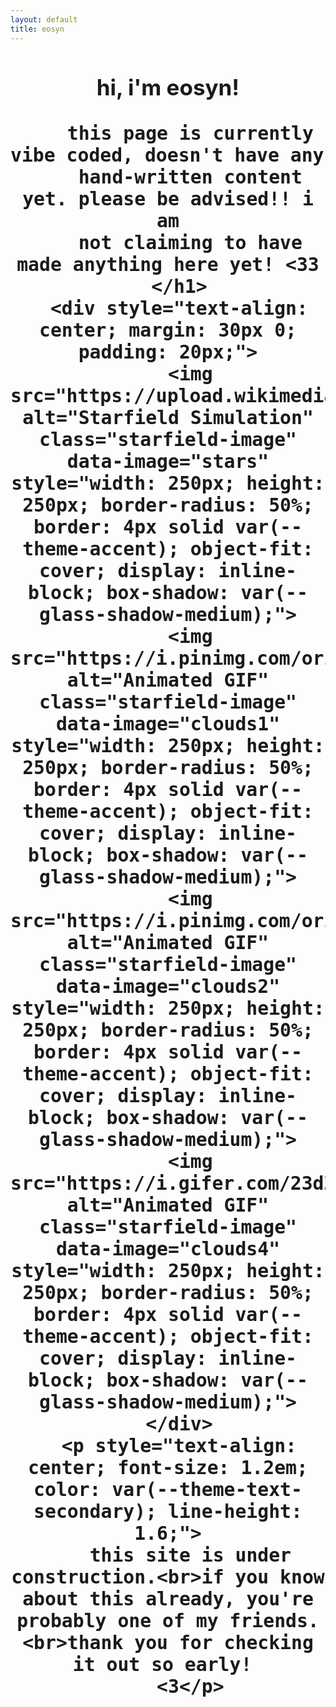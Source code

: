 ```yaml
---
layout: default
title: eosyn
---
```


<div class="glass-card">
      <h1 style="text-align: center; font-size: 2.5em; font-weight: 700; color: var(--theme-primary);">
        hi, i'm eosyn!


        this page is currently vibe coded, doesn't have any 
        hand-written content yet. please be advised!! i am
        not claiming to have made anything here yet! <33
      </h1>
      <div style="text-align: center; margin: 30px 0; padding: 20px;">
        <img src="https://upload.wikimedia.org/wikipedia/commons/e/e4/StarfieldSimulation.gif" alt="Starfield Simulation" class="starfield-image" data-image="stars" style="width: 250px; height: 250px; border-radius: 50%; border: 4px solid var(--theme-accent); object-fit: cover; display: inline-block; box-shadow: var(--glass-shadow-medium);">
        <img src="https://i.pinimg.com/originals/60/ad/28/60ad28e7dfa78920e0bbf782053b040a.gif" alt="Animated GIF" class="starfield-image" data-image="clouds1" style="width: 250px; height: 250px; border-radius: 50%; border: 4px solid var(--theme-accent); object-fit: cover; display: inline-block; box-shadow: var(--glass-shadow-medium);">
        <img src="https://i.pinimg.com/originals/74/8e/75/748e75ec3a7fe0b13bff7c282b458e3e.gif" alt="Animated GIF" class="starfield-image" data-image="clouds2" style="width: 250px; height: 250px; border-radius: 50%; border: 4px solid var(--theme-accent); object-fit: cover; display: inline-block; box-shadow: var(--glass-shadow-medium);">
        <img src="https://i.gifer.com/23dZ.gif" alt="Animated GIF" class="starfield-image" data-image="clouds4" style="width: 250px; height: 250px; border-radius: 50%; border: 4px solid var(--theme-accent); object-fit: cover; display: inline-block; box-shadow: var(--glass-shadow-medium);">
      </div>
      <p style="text-align: center; font-size: 1.2em; color: var(--theme-text-secondary); line-height: 1.6;">
        this site is under construction.<br>if you know about this already, you're probably one of my friends.<br>thank you for checking it out so early! 
        <3</p>
</div>
